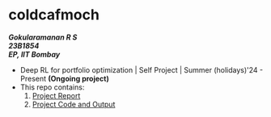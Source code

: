 # coldcafmoch
_**Gokularamanan R S <br>23B1854 <br>EP, IIT Bombay**_ <br>
- Deep RL for portfolio optimization | Self Project | Summer (holidays)'24 - Present **(Ongoing project)**<br>
- This repo contains:
  1. [Project Report](https://github.com/ramanan849/coldcafmoch/blob/9c8674adf7d857bf94cb1022a0d4fed4640b8c3c/REPORT_GOKUL_DEEP_RL_PORTFOLIO_OPT.pdf)
  2. [Project Code and Output](https://github.com/ramanan849/coldcafmoch/tree/9c8674adf7d857bf94cb1022a0d4fed4640b8c3c/Code%20%2B%20Output)

